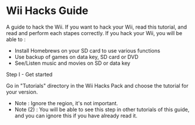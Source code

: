 # Wii Hacks Guide
A guide to hack the Wii.
If you want to hack your Wii, read this tutorial, and read and perform each stapes correctly. 
If you hack your Wii, you will be able to :
- Install Homebrews on your SD card to use various functions
- Use backup of games on data key, SD card or DVD
- See/Listen music and movies on SD or data key

Step I - Get started

Go in "Tutorials" directory in the Wii Hacks Pack and choose the tutorial for your version.
- Note : Ignore the region, it's not important.
- Note (2) : You will be able to see this step in other tutorials of this guide, and you can ignore this if you have already read it.
